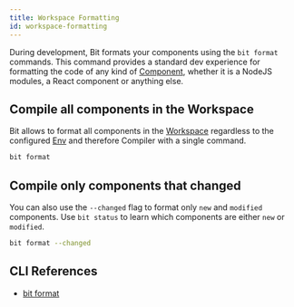 ```yaml
---
title: Workspace Formatting
id: workspace-formatting
---
```


During development, Bit formats your components using the `bit format` commands. This command provides a standard dev experience for formatting the code of any kind of [Component](/), whether it is a NodeJS modules,
a React component or anything else.

## Compile all components in the Workspace

Bit allows to format all components in the [Workspace](/) regardless to the configured [Env](/) and therefore Compiler
with a single command.

```bash
bit format
```

## Compile only components that changed

You can also use the `--changed` flag to format only `new` and `modified` components. Use `bit status` to learn
which components are either `new` or `modified`.

```bash
bit format --changed
```

## CLI References

- [bit format](/)
